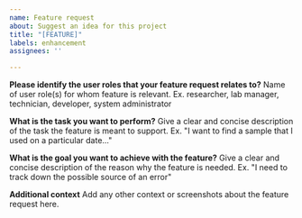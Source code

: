 ```yaml
---
name: Feature request
about: Suggest an idea for this project
title: "[FEATURE]"
labels: enhancement
assignees: ''

---
```


**Please identify the user roles that your feature request relates to?**
Name of user role(s) for whom feature is relevant.
Ex. researcher, lab manager, technician, developer, system administrator

**What is the task you want to perform?**
Give a clear and concise description of the task the feature is meant to support.
Ex. "I want to find a sample that I used on a particular date..."

**What is the goal you want to achieve with the feature?**
Give a clear and concise description of the reason why the feature is needed.
Ex. "I need to track down the possible source of an error"

**Additional context**
Add any other context or screenshots about the feature request here.
